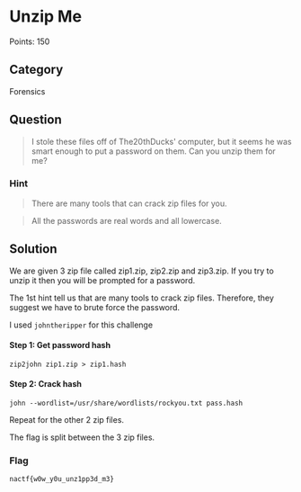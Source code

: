# Unzip Me
Points: 150

## Category
Forensics
## Question
>I stole these files off of The20thDucks' computer, but it seems he was smart enough to put a password on them. Can you unzip them for me?

### Hint
>There are many tools that can crack zip files for you.

>All the passwords are real words and all lowercase.

## Solution
We are given 3 zip file called zip1.zip, zip2.zip and zip3.zip. If you try to unzip it then you will be prompted for a password. 

The 1st hint tell us that are many tools to crack zip files. Therefore, they suggest we have to brute force the password.

I used `johntheripper` for this challenge

#### Step 1: Get password hash
`zip2john zip1.zip > zip1.hash`

#### Step 2: Crack hash
`john --wordlist=/usr/share/wordlists/rockyou.txt pass.hash`

Repeat for the other 2 zip files. 

The flag is split between the 3 zip files. 

### Flag
`nactf{w0w_y0u_unz1pp3d_m3}`
